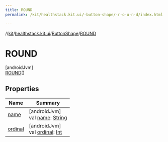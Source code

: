 ```yaml
---
title: ROUND
permalink: /kit/healthstack.kit.ui/-button-shape/-r-o-u-n-d/index.html

---
```

//[kit](../../../../index.html)/[healthstack.kit.ui](../../index.html)/[ButtonShape](../index.html)/[ROUND](index.html)



# ROUND



[androidJvm]\
[ROUND](index.html)()



## Properties


| Name | Summary |
|---|---|
| [name](../-s-q-u-a-r-e/index.html#-372974862%2FProperties%2F-106109196) | [androidJvm]<br>val [name](../-s-q-u-a-r-e/index.html#-372974862%2FProperties%2F-106109196): [String](https://kotlinlang.org/api/latest/jvm/stdlib/kotlin/-string/index.html) |
| [ordinal](../-s-q-u-a-r-e/index.html#-739389684%2FProperties%2F-106109196) | [androidJvm]<br>val [ordinal](../-s-q-u-a-r-e/index.html#-739389684%2FProperties%2F-106109196): [Int](https://kotlinlang.org/api/latest/jvm/stdlib/kotlin/-int/index.html) |

